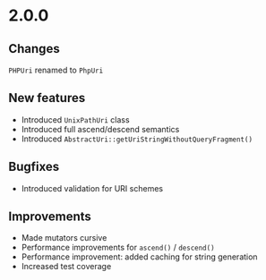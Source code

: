 # 2.0.0

## Changes

`PHPUri` renamed to `PhpUri`

## New features

* Introduced `UnixPathUri` class
* Introduced full ascend/descend semantics
* Introduced `AbstractUri::getUriStringWithoutQueryFragment()`
  
## Bugfixes

* Introduced validation for URI schemes
  
## Improvements

* Made mutators cursive
* Performance improvements for `ascend()` / `descend()`
* Performance improvement: added caching for string generation
* Increased test coverage